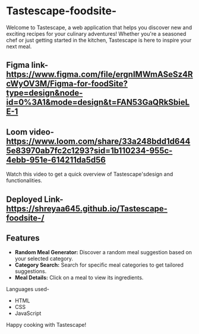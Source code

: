 # Tastescape-foodsite-
Welcome to Tastescape, a web application that helps you discover new and exciting recipes for your culinary adventures! Whether you're a seasoned chef or just getting started in the kitchen, Tastescape is here to inspire your next meal.

## Figma link- https://www.figma.com/file/ergnIMWmASeSz4RcWyOV3M/Figma-for-foodSite?type=design&node-id=0%3A1&mode=design&t=FAN53GaQRkSbieLE-1

## Loom video- https://www.loom.com/share/33a248bdd1d6445e83970ab7fc2c1293?sid=1b110234-955c-4ebb-951e-614211da5d56

Watch this video to get a quick overview of Tastescape'sdesign and functionalities.

## Deployed Link- https://shreyaa645.github.io/Tastescape-foodsite-/

## Features

- **Random Meal Generator:** Discover a random meal suggestion based on your selected category.
- **Category Search:** Search for specific meal categories to get tailored suggestions.
- **Meal Details:** Click on a meal to view its ingredients.

Languages used-
- HTML
- CSS
- JavaScript


Happy cooking with Tastescape!
